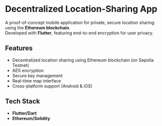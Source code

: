 # Decentralized Location-Sharing App

A proof-of-concept mobile application for private, secure location sharing using the **Ethereum blockchain**.  
Developed with **Flutter**, featuring end-to-end encryption for user privacy.

## Features
- Decentralized location sharing using Ethereum blockchain (on Sepolia Testnet)
- AES encryption
- Secure key management
- Real-time map interface
- Cross-platform support (Android & iOS)

## Tech Stack
- **Flutter/Dart**
- **Ethereum/Solidity**

